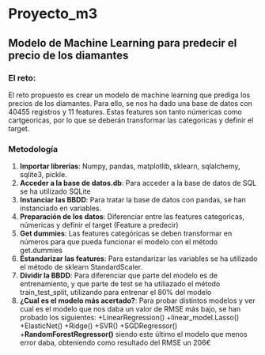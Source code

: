 # Proyecto_m3

## Modelo de Machine Learning para predecir el precio de los diamantes

### El reto:

El reto propuesto es crear un modelo de machine learning que prediga los precios de los diamantes. Para ello, se nos ha dado una base de datos con 40455 registros y 11 features. Estas features son tanto númericas como cartgeoricas, por lo que se deberán transformar las categoricas y definir el target.

### Metodología
1. **Importar librerías**: Numpy, pandas, matplotlib, sklearn, sqlalchemy, sqlite3, pickle.
2. **Acceder a la base de datos.db**: Para acceder a la base de datos de SQL se ha utilizado SQLite
3. **Instanciar las BBDD**: Para tratar la base de datos con pandas, se han instanciado en variables.
4. **Preparación de los datos**: Diferenciar entre las features categoricas, númericas y definir el target (Feature a predecir)
5. **Get dummies**: Las features categóricas se deben transformar en números para que pueda funcionar el modelo con el método get.dummies
6. **Estandarizar las features**: Para estandarizar las variables se ha utilizado el método de sklearn StandardScaler.
7. **Dividir la BBDD**: Para diferenciar que parte del modelo es de entrenamiento, y que parte de test se ha utiliazado el método train_test_split, utilizando para entrenar el 80% del modelo
8. **¿Cual es el modelo más acertado?**: Para probar distintos modelos y ver cual es el modelo que nos daba un valor de RMSE más bajo, se han probado los siguientes:
    +LinearRegression()
    +linear_model.Lasso()
    +ElasticNet()
    +Ridge()
    +SVR()
    +SGDRegressor()
    +**RandomForestRegressor()**
siendo este último el modelo que menos error daba, obteniendo como resultado del RMSE un 206€







